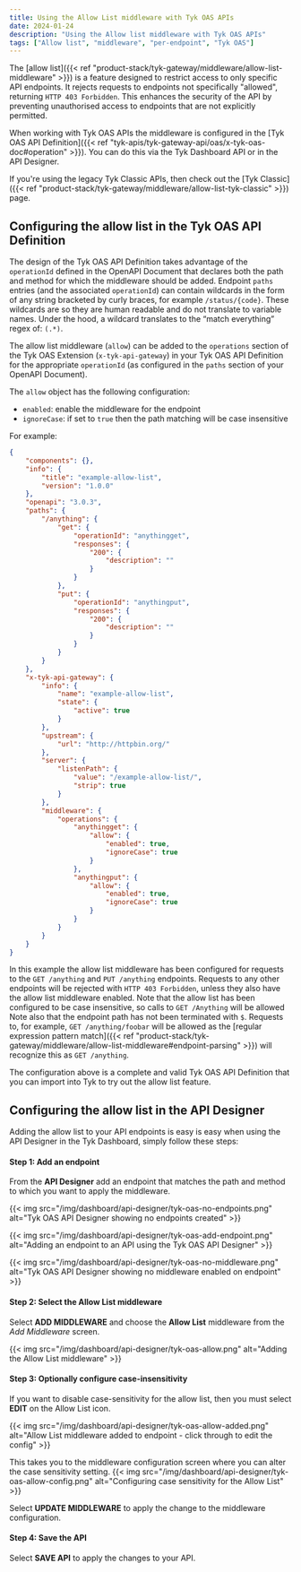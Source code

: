 ```yaml
---
title: Using the Allow List middleware with Tyk OAS APIs
date: 2024-01-24
description: "Using the Allow list middleware with Tyk OAS APIs"
tags: ["Allow list", "middleware", "per-endpoint", "Tyk OAS"]
---
```


The [allow list]({{< ref "product-stack/tyk-gateway/middleware/allow-list-middleware" >}}) is a feature designed to restrict access to only specific API endpoints. It rejects requests to endpoints not specifically "allowed", returning `HTTP 403 Forbidden`. This enhances the security of the API by preventing unauthorised access to endpoints that are not explicitly permitted.

When working with Tyk OAS APIs the middleware is configured in the [Tyk OAS API Definition]({{< ref "tyk-apis/tyk-gateway-api/oas/x-tyk-oas-doc#operation" >}}). You can do this via the Tyk Dashboard API or in the API Designer.

If you're using the legacy Tyk Classic APIs, then check out the [Tyk Classic]({{< ref "product-stack/tyk-gateway/middleware/allow-list-tyk-classic" >}}) page.

## Configuring the allow list in the Tyk OAS API Definition

The design of the Tyk OAS API Definition takes advantage of the `operationId` defined in the OpenAPI Document that declares both the path and method for which the middleware should be added. Endpoint `paths` entries (and the associated `operationId`) can contain wildcards in the form of any string bracketed by curly braces, for example `/status/{code}`. These wildcards are so they are human readable and do not translate to variable names. Under the hood, a wildcard translates to the “match everything” regex of: `(.*)`.

The allow list middleware (`allow`) can be added to the `operations` section of the Tyk OAS Extension (`x-tyk-api-gateway`) in your Tyk OAS API Definition for the appropriate `operationId` (as configured in the `paths` section of your OpenAPI Document).

The `allow` object has the following configuration:
- `enabled`: enable the middleware for the endpoint
- `ignoreCase`: if set to `true` then the path matching will be case insensitive

For example:
```json {hl_lines=["47-50", "53-56"],linenos=true, linenostart=1}
{
    "components": {},
    "info": {
        "title": "example-allow-list",
        "version": "1.0.0"
    },
    "openapi": "3.0.3",
    "paths": {
        "/anything": {
            "get": {
                "operationId": "anythingget",
                "responses": {
                    "200": {
                        "description": ""
                    }
                }
            },
            "put": {
                "operationId": "anythingput",
                "responses": {
                    "200": {
                        "description": ""
                    }
                }
            }
        }
    },
    "x-tyk-api-gateway": {
        "info": {
            "name": "example-allow-list",
            "state": {
                "active": true
            }
        },
        "upstream": {
            "url": "http://httpbin.org/"
        },
        "server": {
            "listenPath": {
                "value": "/example-allow-list/",
                "strip": true
            }
        },
        "middleware": {
            "operations": {
                "anythingget": {
                    "allow": {
                        "enabled": true,
                        "ignoreCase": true
                    }                
                },
                "anythingput": {
                    "allow": {
                        "enabled": true,
                        "ignoreCase": true
                    }                
                }
            }
        }
    }
}
```

In this example the allow list middleware has been configured for requests to the `GET /anything` and `PUT /anything` endpoints. Requests to any other endpoints will be rejected with `HTTP 403 Forbidden`, unless they also have the allow list middleware enabled.
Note that the allow list has been configured to be case insensitive, so calls to `GET /Anything` will be allowed
Note also that the endpoint path has not been terminated with `$`. Requests to, for example, `GET /anything/foobar` will be allowed as the [regular expression pattern match]({{< ref "product-stack/tyk-gateway/middleware/allow-list-middleware#endpoint-parsing" >}}) will recognize this as `GET /anything`.

The configuration above is a complete and valid Tyk OAS API Definition that you can import into Tyk to try out the allow list feature.

## Configuring the allow list in the API Designer

Adding the allow list to your API endpoints is easy is easy when using the API Designer in the Tyk Dashboard, simply follow these steps:

#### Step 1: Add an endpoint

From the **API Designer** add an endpoint that matches the path and method to which you want to apply the middleware.

{{< img src="/img/dashboard/api-designer/tyk-oas-no-endpoints.png" alt="Tyk OAS API Designer showing no endpoints created" >}}

{{< img src="/img/dashboard/api-designer/tyk-oas-add-endpoint.png" alt="Adding an endpoint to an API using the Tyk OAS API Designer" >}}

{{< img src="/img/dashboard/api-designer/tyk-oas-no-middleware.png" alt="Tyk OAS API Designer showing no middleware enabled on endpoint" >}}

#### Step 2: Select the Allow List middleware

Select **ADD MIDDLEWARE** and choose the **Allow List** middleware from the *Add Middleware* screen.

{{< img src="/img/dashboard/api-designer/tyk-oas-allow.png" alt="Adding the Allow List middleware" >}}

#### Step 3: Optionally configure case-insensitivity

If you want to disable case-sensitivity for the allow list, then you must select **EDIT** on the Allow List icon.

{{< img src="/img/dashboard/api-designer/tyk-oas-allow-added.png" alt="Allow List middleware added to endpoint - click through to edit the config" >}}

This takes you to the middleware configuration screen where you can alter the case sensitivity setting.
{{< img src="/img/dashboard/api-designer/tyk-oas-allow-config.png" alt="Configuring case sensitivity for the Allow List" >}}

Select **UPDATE MIDDLEWARE** to apply the change to the middleware configuration.

#### Step 4: Save the API

Select **SAVE API** to apply the changes to your API.
